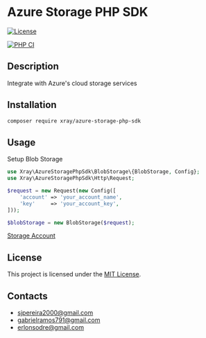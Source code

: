 # Azure Storage PHP SDK

[![License](https://img.shields.io/badge/license-MIT-blue.svg)](LICENSE)

[![PHP CI](https://github.com/xray-labs/azure-storage-php-sdk/actions/workflows/CI.yaml/badge.svg)](https://github.com/xray-labs/azure-storage-php-sdk/actions/workflows/CI.yaml)

## Description

Integrate with Azure's cloud storage services

## Installation

```bash
composer require xray/azure-storage-php-sdk
```

## Usage

Setup Blob Storage

```php
use Xray\AzureStoragePhpSdk\BlobStorage\{BlobStorage, Config};
use Xray\AzureStoragePhpSdk\Http\Request;

$request = new Request(new Config([
    'account' => 'your_account_name',
    'key'     => 'your_account_key',
]));

$blobStorage = new BlobStorage($request);
```

[Storage Account](docs/StorageAccount.md)

## License

This project is licensed under the [MIT License](LICENSE).

## Contacts

- sjpereira2000@gmail.com
- gabrielramos791@gmail.com
- erlonsodre@gmail.com
